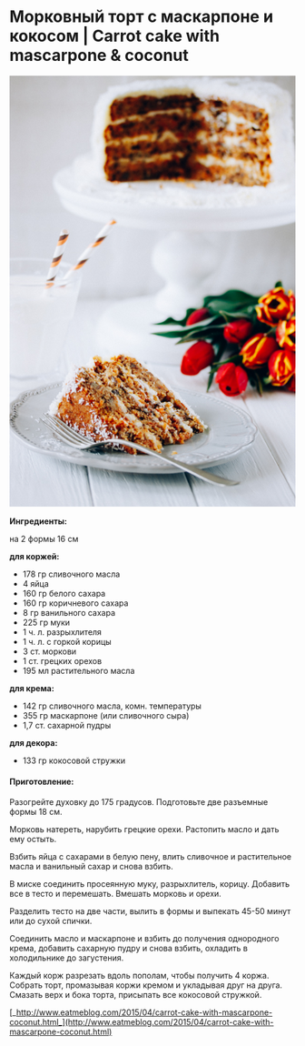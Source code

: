 # Морковный торт с маскарпоне и кокосом \| Carrot cake with mascarpone & coconut

![](../../pics/morkovnii-tort-s-maskarpone-i-kokosom-carrot-cake-with-mascarpone-and-coconut.jpg)

**Ингредиенты:**

на 2 формы 16 см

**для коржей:**

* 178 гр сливочного масла
* 4 яйца
* 160 гр белого сахара
* 160 гр коричневого сахара
* 8 гр ванильного сахара
* 225 гр муки
* 1 ч. л. разрыхлителя
* 1 ч. л. с горкой корицы
* 3 ст. моркови
* 1 ст. грецких орехов
* 195 мл растительного масла

**для крема:**

* 142 гр сливочного масла, комн. температуры
* 355 гр маскарпоне \(или сливочного сыра\)
* 1,7 ст. сахарной пудры

**для декора:**

* 133 гр кокосовой стружки 

#### Приготовление:

Разогрейте духовку до 175 градусов. Подготовьте две разъемные формы 18 см.

Морковь натереть, нарубить грецкие орехи. Растопить масло и дать ему остыть.

Взбить яйца с сахарами в белую пену, влить сливочное и растительное масла и ванильный сахар и снова взбить.

В миске соединить просеянную муку, разрыхлитель, корицу. Добавить все в тесто и перемешать. Вмешать морковь и орехи.

Разделить тесто на две части, вылить в формы и выпекать 45-50 минут или до сухой спички.

Соединить масло и маскарпоне и взбить до получения однородного крема, добавить сахарную пудру и снова взбить, охладить в холодильнике до загустения.

Каждый корж разрезать вдоль пополам, чтобы получить 4 коржа. Собрать торт, промазывая коржи кремом и укладывая друг на друга. Смазать верх и бока торта, присыпать все кокосовой стружкой.

[_http://www.eatmeblog.com/2015/04/carrot-cake-with-mascarpone-coconut.html_](http://www.eatmeblog.com/2015/04/carrot-cake-with-mascarpone-coconut.html)

